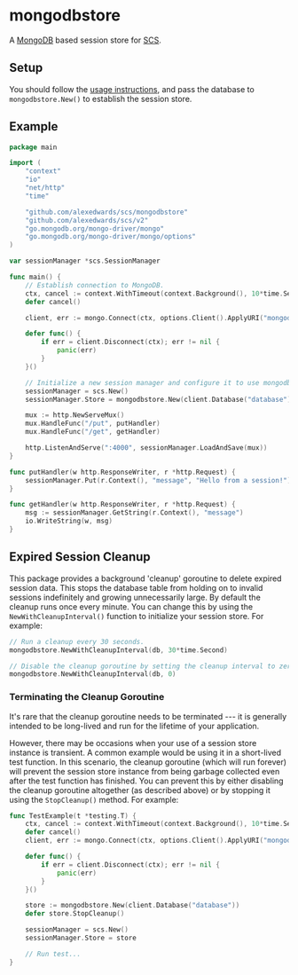 # mongodbstore

A [MongoDB](https://github.com/mongodb/mongo-go-driver) based session store for [SCS](https://github.com/alexedwards/scs).

## Setup

You should follow the [usage instructions](https://github.com/mongodb/mongo-go-driver#usage), and pass the database to `mongodbstore.New()` to establish the session store.

## Example

```go
package main

import (
	"context"
	"io"
	"net/http"
	"time"

	"github.com/alexedwards/scs/mongodbstore"
	"github.com/alexedwards/scs/v2"
	"go.mongodb.org/mongo-driver/mongo"
	"go.mongodb.org/mongo-driver/mongo/options"
)

var sessionManager *scs.SessionManager

func main() {
	// Establish connection to MongoDB.
	ctx, cancel := context.WithTimeout(context.Background(), 10*time.Second)
	defer cancel()

	client, err := mongo.Connect(ctx, options.Client().ApplyURI("mongodb://localhost:27017"))

	defer func() {
		if err = client.Disconnect(ctx); err != nil {
			panic(err)
		}
	}()

	// Initialize a new session manager and configure it to use mongodbstore as the session store.
	sessionManager = scs.New()
	sessionManager.Store = mongodbstore.New(client.Database("database"))

	mux := http.NewServeMux()
	mux.HandleFunc("/put", putHandler)
	mux.HandleFunc("/get", getHandler)

	http.ListenAndServe(":4000", sessionManager.LoadAndSave(mux))
}

func putHandler(w http.ResponseWriter, r *http.Request) {
	sessionManager.Put(r.Context(), "message", "Hello from a session!")
}

func getHandler(w http.ResponseWriter, r *http.Request) {
	msg := sessionManager.GetString(r.Context(), "message")
	io.WriteString(w, msg)
}
```

## Expired Session Cleanup

This package provides a background 'cleanup' goroutine to delete expired session data. This stops the database table from holding on to invalid sessions indefinitely and growing unnecessarily large. By default the cleanup runs once every minute. You can change this by using the `NewWithCleanupInterval()` function to initialize your session store. For example:

```go
// Run a cleanup every 30 seconds.
mongodbstore.NewWithCleanupInterval(db, 30*time.Second)

// Disable the cleanup goroutine by setting the cleanup interval to zero.
mongodbstore.NewWithCleanupInterval(db, 0)
```

### Terminating the Cleanup Goroutine

It's rare that the cleanup goroutine needs to be terminated --- it is generally intended to be long-lived and run for the lifetime of your application.

However, there may be occasions when your use of a session store instance is transient. A common example would be using it in a short-lived test function. In this scenario, the cleanup goroutine (which will run forever) will prevent the session store instance from being garbage collected even after the test function has finished. You can prevent this by either disabling the cleanup goroutine altogether (as described above) or by stopping it using the `StopCleanup()` method. For example:

```go
func TestExample(t *testing.T) {
	ctx, cancel := context.WithTimeout(context.Background(), 10*time.Second)
	defer cancel()
	client, err := mongo.Connect(ctx, options.Client().ApplyURI("mongodb://localhost:27017"))

	defer func() {
		if err = client.Disconnect(ctx); err != nil {
			panic(err)
		}
	}()

	store := mongodbstore.New(client.Database("database"))
	defer store.StopCleanup()

	sessionManager = scs.New()
	sessionManager.Store = store

	// Run test...
}
```
